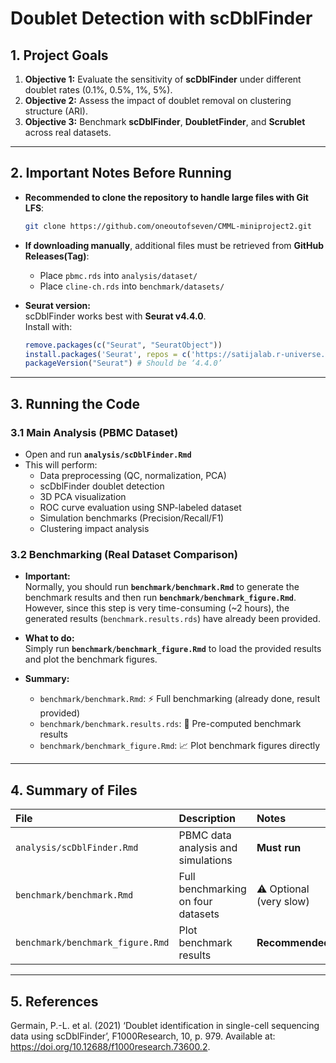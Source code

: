 # Doublet Detection with scDblFinder

## 1. Project Goals

1. **Objective 1:** Evaluate the sensitivity of **scDblFinder** under different doublet rates (0.1%, 0.5%, 1%, 5%).
2. **Objective 2:** Assess the impact of doublet removal on clustering structure (ARI).
3. **Objective 3:** Benchmark **scDblFinder**, **DoubletFinder**, and **Scrublet** across real datasets.

---

## 2. Important Notes Before Running

- **Recommended to clone the repository to handle large files with Git LFS**:
  ```bash
  git clone https://github.com/oneoutofseven/CMML-miniproject2.git
  ```
- **If downloading manually**, additional files must be retrieved from **GitHub Releases(Tag)**:
  - Place `pbmc.rds` into `analysis/dataset/`
  - Place `cline-ch.rds` into `benchmark/datasets/`

- **Seurat version:**  
  scDblFinder works best with **Seurat v4.4.0**.  
  Install with:
  ```r
  remove.packages(c("Seurat", "SeuratObject"))
  install.packages('Seurat', repos = c('https://satijalab.r-universe.dev'))
  packageVersion("Seurat") # Should be ‘4.4.0’
  ```

---

## 3. Running the Code

### 3.1 Main Analysis (PBMC Dataset)

- Open and run **`analysis/scDblFinder.Rmd`**
- This will perform:
  - Data preprocessing (QC, normalization, PCA)
  - scDblFinder doublet detection
  - 3D PCA visualization
  - ROC curve evaluation using SNP-labeled dataset
  - Simulation benchmarks (Precision/Recall/F1)
  - Clustering impact analysis

### 3.2 Benchmarking (Real Dataset Comparison)

- **Important:**  
  Normally, you should run **`benchmark/benchmark.Rmd`** to generate the benchmark results and then run **`benchmark/benchmark_figure.Rmd`**.  
  However, since this step is very time-consuming (~2 hours), the generated results (`benchmark.results.rds`) have already been provided.

- **What to do:**  
  Simply run **`benchmark/benchmark_figure.Rmd`** to load the provided results and plot the benchmark figures.

- **Summary:**
  - `benchmark/benchmark.Rmd`: ⚡ Full benchmarking (already done, result provided)
  - `benchmark/benchmark.results.rds`: 📄 Pre-computed benchmark results
  - `benchmark/benchmark_figure.Rmd`: 📈 Plot benchmark figures directly

---

## 4. Summary of Files

| File | Description | Notes |
|:-----|:------------|:------|
| `analysis/scDblFinder.Rmd` | PBMC data analysis and simulations | **Must run** |
| `benchmark/benchmark.Rmd` | Full benchmarking on four datasets | ⚠️ Optional (very slow) |
| `benchmark/benchmark_figure.Rmd` | Plot benchmark results | **Recommended** |

---

## 5. References

Germain, P.-L. et al. (2021) ‘Doublet identification in single-cell sequencing data using scDblFinder’, F1000Research, 10, p. 979. Available at: https://doi.org/10.12688/f1000research.73600.2.

